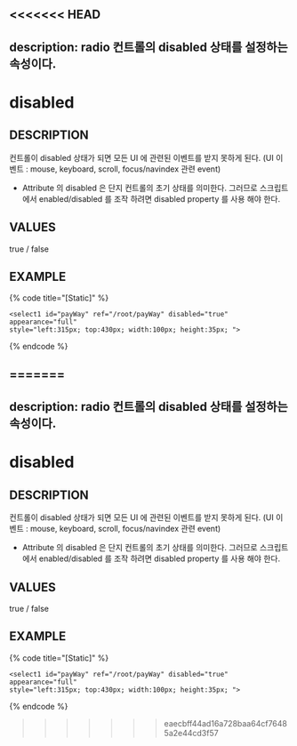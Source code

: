 <<<<<<< HEAD
---
description: radio 컨트롤의 disabled 상태를 설정하는 속성이다.
---

# disabled

## DESCRIPTION

컨트롤이 disabled 상태가 되면 모든 UI 에 관련된 이벤트를 받지 못하게 된다.
(UI 이벤트 : mouse, keyboard, scroll, focus/navindex 관련 event)

* Attribute 의 disabled 은 단지 컨트롤의 초기 상태를 의미한다. 
그러므로 스크립트에서 enabled/disabled 를 조작 하려면 disabled property 를 사용 해야 한다.
 
## VALUES

true / false

## EXAMPLE

{% code title="\[Static\]" %}
```markup
<select1 id="payWay" ref="/root/payWay" disabled="true" appearance="full" 
style="left:315px; top:430px; width:100px; height:35px; ">
```
{% endcode %}

=======
---
description: radio 컨트롤의 disabled 상태를 설정하는 속성이다.
---

# disabled

## DESCRIPTION

컨트롤이 disabled 상태가 되면 모든 UI 에 관련된 이벤트를 받지 못하게 된다.
(UI 이벤트 : mouse, keyboard, scroll, focus/navindex 관련 event)

* Attribute 의 disabled 은 단지 컨트롤의 초기 상태를 의미한다. 
그러므로 스크립트에서 enabled/disabled 를 조작 하려면 disabled property 를 사용 해야 한다.
 
## VALUES

true / false

## EXAMPLE

{% code title="\[Static\]" %}
```markup
<select1 id="payWay" ref="/root/payWay" disabled="true" appearance="full" 
style="left:315px; top:430px; width:100px; height:35px; ">
```
{% endcode %}

>>>>>>> eaecbff44ad16a728baa64cf76485a2e44cd3f57
